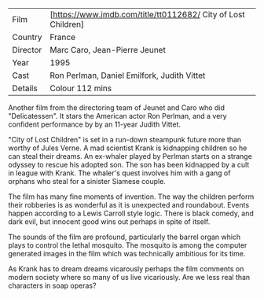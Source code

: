 | | |
|-|-|
Film|[https://www.imdb.com/title/tt0112682/ City of Lost Children]
Country|France
Director|Marc Caro, Jean-Pierre Jeunet
Year|1995
Cast|Ron Perlman, Daniel Emilfork, Judith Vittet
Details|Colour 112 mins

Another film from the directoring team of Jeunet and Caro who did "Delicatessen". It stars the American actor Ron Perlman, and a very confident performance by by an 11-year Judith Vittet.

"City of Lost Children" is set in a run-down steampunk future more than worthy of Jules Verne. A mad scientist Krank is kidnapping children so he can steal their dreams. An ex-whaler played by Perlman starts on a strange odyssey to rescue his adopted son. The son has been kidnapped by a cult in league with Krank. The whaler's quest involves him with a gang of orphans who steal for a sinister Siamese couple.

The film has many fine moments of invention. The way the children perform their robberies is as wonderful as it is unexpected and roundabout. Events happen according to a Lewis Carroll style logic. There is black comedy, and dark evil, but innocent good wins out perhaps in spite of itself.

The sounds of the film are profound, particularly the barrel organ which plays to control the lethal mosquito. The mosquito is among the computer generated images in the film which was technically ambitious for its time.

As Krank has to dream dreams vicarously perhaps the film comments on modern society where so many of us live vicariously. Are we less real than characters in soap operas?
